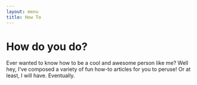 ```yaml
---
layout: menu
title: How To
---
```


# How do you do?
Ever wanted to know how to be a cool and awesome person like me? Well hey, I've composed a variety of fun how-to articles for you to peruse! Or at least, I will have. Eventually.